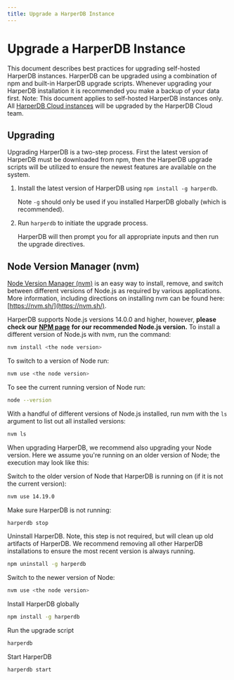```yaml
---
title: Upgrade a HarperDB Instance
---
```


# Upgrade a HarperDB Instance

This document describes best practices for upgrading self-hosted HarperDB instances. HarperDB can be upgraded using a combination of npm and built-in HarperDB upgrade scripts. Whenever upgrading your HarperDB installation it is recommended you make a backup of your data first. Note: This document applies to self-hosted HarperDB instances only. All [HarperDB Cloud instances](./harperdb-cloud/) will be upgraded by the HarperDB Cloud team.

## Upgrading

Upgrading HarperDB is a two-step process. First the latest version of HarperDB must be downloaded from npm, then the HarperDB upgrade scripts will be utilized to ensure the newest features are available on the system.

1. Install the latest version of HarperDB using `npm install -g harperdb`.

    Note `-g` should only be used if you installed HarperDB globally (which is recommended).
1. Run `harperdb` to initiate the upgrade process.

    HarperDB will then prompt you for all appropriate inputs and then run the upgrade directives.

## Node Version Manager (nvm)

[Node Version Manager (nvm)](https://nvm.sh/) is an easy way to install, remove, and switch between different versions of Node.js as required by various applications. More information, including directions on installing nvm can be found here: [https://nvm.sh/](https://nvm.sh/).

HarperDB supports Node.js versions 14.0.0 and higher, however, **please check our** [**NPM page**](https://www.npmjs.com/package/harperdb) **for our recommended Node.js version.** To install a different version of Node.js with nvm, run the command:

```bash
nvm install <the node version>
```

To switch to a version of Node run:

```bash
nvm use <the node version>
```

To see the current running version of Node run:

```bash
node --version
```

With a handful of different versions of Node.js installed, run nvm with the `ls` argument to list out all installed versions:

```bash
nvm ls
```

When upgrading HarperDB, we recommend also upgrading your Node version. Here we assume you're running on an older version of Node; the execution may look like this:

Switch to the older version of Node that HarperDB is running on (if it is not the current version):

```bash
nvm use 14.19.0
```

Make sure HarperDB is not running:

```bash
harperdb stop
```

Uninstall HarperDB. Note, this step is not required, but will clean up old artifacts of HarperDB. We recommend removing all other HarperDB installations to ensure the most recent version is always running.

```bash
npm uninstall -g harperdb
```

Switch to the newer version of Node:

```bash
nvm use <the node version>
```

Install HarperDB globally

```bash
npm install -g harperdb
```

Run the upgrade script

```bash
harperdb
```

Start HarperDB

```bash
harperdb start
```
